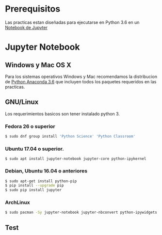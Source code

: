 # Prerequisitos

Las practicas estan diseñadas para ejecutarse en Python 3.6 en un [Notebook de Jupyter](http://jupyter.readthedocs.io/en/latest/content-quickstart.html)

# Jupyter Notebook

## Windows y Mac OS X

Para los sistemas operativos Windows y Mac recomendamos la distribucion de [Python Anaconda 3.6](https://www.anaconda.com/download/) que incluyen todos los paquetes requeridos en las practicas.

## GNU/Linux

Los requerimientos basicos son tener instalado python 3.

### Fedora 26 o superior

```bash
$ sudo dnf group install 'Python Science' 'Python Classroom'
```

### Ubuntu 17.04 o superior.

```$ sudo apt install jupyter-notebook jupyter-core python-ipykernel ```

### Debian, Ubuntu 16.04 o anteriores
```bash
$ sudo apt-get install python-pip
$ pip install --upgrade pip 
$ sudo pip install jupyter
```

###  ArchLinux

```bash
$ sudo pacman -Sy jupyter-notebook jupyter-nbconvert python-ipywidgets
```

## Test

